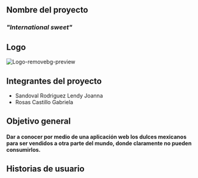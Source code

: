 ## Nombre del proyecto
### *"International sweet"*
## Logo
![Logo-removebg-preview](https://user-images.githubusercontent.com/80369054/192405735-d6d8f010-be1c-47bf-9b25-afbef02d7281.png)

## Integrantes del proyecto

- Sandoval Rodriguez Lendy Joanna
- Rosas Castillo Gabriela

## Objetivo general
#### Dar a conocer por medio de una aplicación web los dulces mexicanos para ser vendidos a otra parte del mundo, donde claramente no pueden consumirlos.

## Historias de usuario
